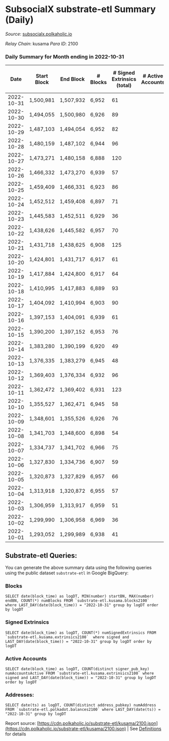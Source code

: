 # SubsocialX substrate-etl Summary (Daily)

_Source_: [subsocialx.polkaholic.io](https://subsocialx.polkaholic.io)

*Relay Chain*: kusama
*Para ID*: 2100



### Daily Summary for Month ending in 2022-10-31


| Date | Start Block | End Block | # Blocks | # Signed Extrinsics (total) | # Active Accounts | # Passive | # New | # Addresses with Balances | # Events | # Transfers | # XCM Transfers In | # XCM Transfers Out |
| ---- | ----------- | --------- | -------- | --------------------------- | ----------------- | --------- | ----- | ------------------------- | -------- | ----------- | ------------------ | ------------------- |
| 2022-10-31 | 1,500,981 | 1,507,932 | 6,952  | 61 |  |  |  | 33,976 | 14,060 |   |   |   |
| 2022-10-30 | 1,494,055 | 1,500,980 | 6,926  | 89 |  |  |  |  | 14,066 |   |   |   |
| 2022-10-29 | 1,487,103 | 1,494,054 | 6,952  | 82 |  |  |  |  | 14,130 |   |   |   |
| 2022-10-28 | 1,480,159 | 1,487,102 | 6,944  | 96 |  |  |  |  | 14,122 |   |   |   |
| 2022-10-27 | 1,473,271 | 1,480,158 | 6,888  | 120 |  |  |  |  | 14,066 |   |   |   |
| 2022-10-26 | 1,466,332 | 1,473,270 | 6,939  | 57 |  |  |  |  | 14,021 |   |   |   |
| 2022-10-25 | 1,459,409 | 1,466,331 | 6,923  | 86 |  |  |  |  | 14,048 |   |   |   |
| 2022-10-24 | 1,452,512 | 1,459,408 | 6,897  | 71 |  |  |  |  | 13,965 |   |   |   |
| 2022-10-23 | 1,445,583 | 1,452,511 | 6,929  | 36 |  |  |  |  | 13,944 |   |   |   |
| 2022-10-22 | 1,438,626 | 1,445,582 | 6,957  | 70 |  |  |  |  | 14,097 |   |   |   |
| 2022-10-21 | 1,431,718 | 1,438,625 | 6,908  | 125 |  |  |  |  | 14,100 |   |   |   |
| 2022-10-20 | 1,424,801 | 1,431,717 | 6,917  | 61 |  |  |  |  | 13,992 |   |   |   |
| 2022-10-19 | 1,417,884 | 1,424,800 | 6,917  | 64 |  |  |  |  | 14,023 |   |   |   |
| 2022-10-18 | 1,410,995 | 1,417,883 | 6,889  | 93 |  |  |  |  | 14,044 |   |   |   |
| 2022-10-17 | 1,404,092 | 1,410,994 | 6,903  | 90 |  |  |  |  | 14,032 |   |   |   |
| 2022-10-16 | 1,397,153 | 1,404,091 | 6,939  | 61 |  |  |  |  | 14,041 |   |   |   |
| 2022-10-15 | 1,390,200 | 1,397,152 | 6,953  | 76 |  |  |  |  | 14,108 | 2  |   |   |
| 2022-10-14 | 1,383,280 | 1,390,199 | 6,920  | 49 |  |  |  |  | 13,978 |   |   |   |
| 2022-10-13 | 1,376,335 | 1,383,279 | 6,945  | 48 |  |  |  |  | 14,009 |   |   |   |
| 2022-10-12 | 1,369,403 | 1,376,334 | 6,932  | 96 |  |  |  |  | 14,092 |   |   |   |
| 2022-10-11 | 1,362,472 | 1,369,402 | 6,931  | 123 |  |  |  |  | 14,164 |   |   |   |
| 2022-10-10 | 1,355,527 | 1,362,471 | 6,945  | 58 |  |  |  |  | 14,033 |   |   |   |
| 2022-10-09 | 1,348,601 | 1,355,526 | 6,926  | 76 |  |  |  |  | 14,050 |   |   |   |
| 2022-10-08 | 1,341,703 | 1,348,600 | 6,898  | 54 |  |  |  |  | 13,934 |   |   |   |
| 2022-10-07 | 1,334,737 | 1,341,702 | 6,966  | 75 |  |  |  |  | 14,118 |   |   |   |
| 2022-10-06 | 1,327,830 | 1,334,736 | 6,907  | 59 |  |  |  |  | 13,970 |   |   |   |
| 2022-10-05 | 1,320,873 | 1,327,829 | 6,957  | 66 |  |  |  |  | 14,075 |   |   |   |
| 2022-10-04 | 1,313,918 | 1,320,872 | 6,955  | 57 |  |  |  |  | 14,054 |   |   |   |
| 2022-10-03 | 1,306,959 | 1,313,917 | 6,959  | 51 |  |  |  |  | 14,037 |   |   |   |
| 2022-10-02 | 1,299,990 | 1,306,958 | 6,969  | 36 |  |  |  |  | 14,026 |   |   |   |
| 2022-10-01 | 1,293,052 | 1,299,989 | 6,938  | 41 |  |  |  |  | 13,973 |   |   |   |

## Substrate-etl Queries:
You can generate the above summary data using the following queries using the public dataset `substrate-etl` in Google BigQuery:


### Blocks
```
SELECT date(block_time) as logDT, MIN(number) startBN, MAX(number) endBN, COUNT(*) numBlocks FROM `substrate-etl.kusama.blocks2100`  where LAST_DAY(date(block_time)) = "2022-10-31" group by logDT order by logDT
```


### Signed Extrinsics
```
SELECT date(block_time) as logDT, COUNT(*) numSignedExtrinsics FROM `substrate-etl.kusama.extrinsics2100`  where signed and LAST_DAY(date(block_time)) = "2022-10-31" group by logDT order by logDT
```


### Active Accounts
```
SELECT date(block_time) as logDT, COUNT(distinct signer_pub_key) numAccountsActive FROM `substrate-etl.kusama.extrinsics2100` where signed and LAST_DAY(date(block_time)) = "2022-10-31" group by logDT order by logDT
```


### Addresses:
```
SELECT date(ts) as logDT, COUNT(distinct address_pubkey) numAddress FROM `substrate-etl.polkadot.balances2100` where LAST_DAY(date(ts)) = "2022-10-31" group by logDT
```



Report source: [https://cdn.polkaholic.io/substrate-etl/kusama/2100.json](https://cdn.polkaholic.io/substrate-etl/kusama/2100.json) | See [Definitions](/DEFINITIONS.md) for details
